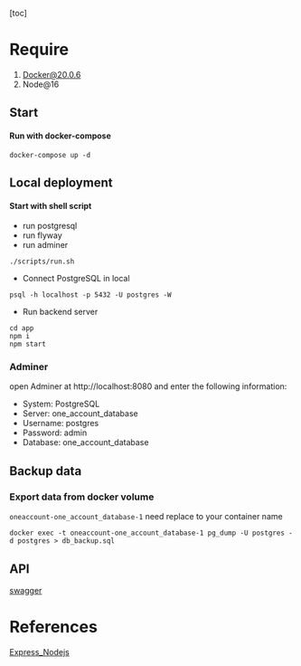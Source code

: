 [toc]

# Require
1. Docker@20.0.6
2. Node@16

## Start
#### Run with docker-compose
```shell
docker-compose up -d
```
## Local deployment
#### Start with shell script
* run postgresql
* run flyway
* run adminer
```
./scripts/run.sh
```
* Connect PostgreSQL in local
```
psql -h localhost -p 5432 -U postgres -W
```
* Run backend server
```
cd app
npm i
npm start
```
### Adminer
open Adminer at http://localhost:8080 and enter the following information:
* System: PostgreSQL
* Server: one_account_database
* Username: postgres
* Password: admin
* Database: one_account_database

## Backup data
### Export data from docker volume
`oneaccount-one_account_database-1` need replace to your container name
```shell
docker exec -t oneaccount-one_account_database-1 pg_dump -U postgres -d postgres > db_backup.sql
```
## API
[swagger](http://localhost:3003/api-docs)

# References
[Express_Nodejs](https://developer.mozilla.org/zh-CN/docs/Learn/Server-side/Express_Nodejs/development_environment)